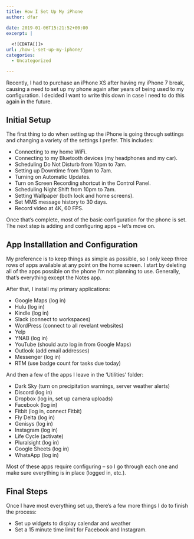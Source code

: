 ```yaml
---
title: How I Set Up My iPhone
author: dfar

date: 2019-01-06T15:21:52+00:00
excerpt: |
  
  <![CDATA[]]>
url: /how-i-set-up-my-iphone/
categories:
  - Uncategorized

---
```

 <p>Recently, I had to purchase an iPhone XS after having my iPhone 7 break, causing a need to set up my phone again after years of being used to my configuration. I decided I want to write this down in case I need to do this again in the future.</p> <h2>Initial Setup</h2> <p>The first thing to do when setting up the iPhone is going through settings and changing a variety of the settings I prefer. This includes:</p> <ul><li>Connecting to my home WiFi.</li><li>Connecting to my Bluetooth devices (my headphones and my car).</li><li>Scheduling Do Not Disturb from <g class="gr_ gr\_18 gr-alert gr\_gramm gr\_inline\_cards gr\_run\_anim Style multiReplace" id="18" data-gr-id="18">10pm</g> to <g class="gr_ gr\_19 gr-alert gr\_gramm gr\_inline\_cards gr\_run\_anim Style multiReplace" id="19" data-gr-id="19">7am</g>.</li><li>Setting up Downtime from <g class="gr_ gr\_23 gr-alert gr\_gramm gr\_inline\_cards gr\_run\_anim Style multiReplace" id="23" data-gr-id="23">10pm</g> to <g class="gr_ gr\_24 gr-alert gr\_gramm gr\_inline\_cards gr\_run\_anim Style multiReplace" id="24" data-gr-id="24">7am</g>.</li><li>Turning on Automatic Updates.</li><li>Turn on Screen Recording shortcut in the Control Panel.</li><li>Scheduling Night Shift from <g class="gr_ gr\_20 gr-alert gr\_gramm gr\_inline\_cards gr\_run\_anim Style multiReplace" id="20" data-gr-id="20">10pm</g> to <g class="gr_ gr\_21 gr-alert gr\_gramm gr\_inline\_cards gr\_run\_anim Style multiReplace" id="21" data-gr-id="21">7am</g>.</li><li>Setting Wallpaper (both lock and home screens).</li><li>Set MMS message history to 30 days.</li><li>Record video at 4K, 60 FPS.</li></ul> <p>Once that&#8217;s complete, most of the basic configuration for the phone is set. The next step is adding and configuring apps &#8211; let&#8217;s move on.</p> <h2>App <g class="gr_ gr\_7 gr-alert gr\_spell gr\_inline\_cards gr\_run\_anim ContextualSpelling ins-del multiReplace" id="7" data-gr-id="7">Installlation</g> and Configuration</h2> <p>My preference is to keep things as simple as possible, so I only keep three rows of apps available at any point on the home screen. I start by deleting all of the apps possible on the phone I&#8217;m not planning to use. Generally, that&#8217;s everything except the Notes app.</p> <p>After that, I install my primary applications:</p> <ul><li>Google Maps (log in)</li><li>Hulu (log in)</li><li>Kindle (log in)<br /></li><li>Slack (connect to workspaces)</li><li>WordPress (connect to all <g class="gr_ gr\_127 gr-alert gr\_spell gr\_inline\_cards gr\_run\_anim ContextualSpelling ins-del multiReplace" id="127" data-gr-id="127">revelant</g> websites)</li><li>Yelp</li><li>YNAB (log in)</li><li>YouTube (should auto <g class="gr_ gr\_497 gr-alert gr\_spell gr\_inline\_cards gr\_disable\_anim_appear ContextualSpelling multiReplace" id="497" data-gr-id="497">log in</g> from Google Maps)</li><li>Outlook (add email addresses)</li><li>Messenger (log in)</li><li>RTM (use badge count for tasks due today)</li></ul> <p>And then a few of the apps I leave in the &#8216;Utilities&#8217; folder:</p> <ul><li>Dark Sky (turn on precipitation warnings, server weather alerts)</li><li>Discord (log in)</li><li>Dropbox (log in, set up camera uploads)</li><li>Facebook (log in)</li><li>Fitbit (log in, connect Fitbit)</li><li>Fly Delta (log in)</li><li>Genisys (log in)</li><li>Instagram (log in)</li><li>Life Cycle (activate)</li><li>Pluralsight (log in)</li><li>Google Sheets (log in)</li><li>WhatsApp (log in)<br /></li></ul> <p>Most of these apps require configuring &#8211; so I go through each one and make sure everything is in place (logged in, etc.).</p> <h2>Final Steps</h2> <p>Once I have most everything set up, there&#8217;s a few more things I do to finish the process:</p> <ul><li>Set up widgets to display calendar and weather</li><li>Set a 15 minute time limit for Facebook and Instagram.</li></ul>